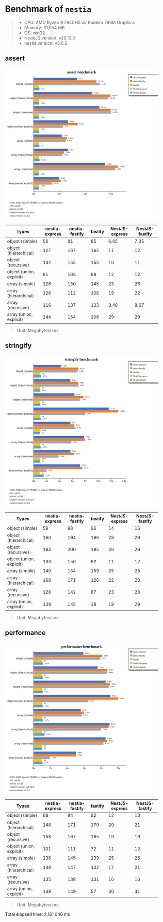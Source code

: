 # Benchmark of `nestia`
> - CPU: AMD Ryzen 9 7940HS w/ Radeon 780M Graphics
> - Memory: 31,954 MB
> - OS: win32
> - NodeJS version: v20.10.0
> - nestia version: v3.0.2


## assert
![assert benchmark](images/assert.svg)

 Types | nestia-express | nestia-fastify | fastify | NestJS-express | NestJS-fastify 
-------|------|------|------|------|------
 object (simple) | 56 | 81 | 85 | 6.65 | 7.35 
 object (hierarchical) | 127 | 167 | 162 | 11 | 12 
 object (recursive) | 132 | 155 | 155 | 10 | 11 
 object (union, explicit) | 81 | 103 | 69 | 12 | 12 
 array (simple) | 126 | 150 | 145 | 23 | 26 
 array (hierarchical) | 126 | 112 | 106 | 19 | 22 
 array (recursive) | 116 | 137 | 133 | 8.40 | 8.67 
 array (union, explicit) | 144 | 154 | 106 | 29 | 29 

> Unit: Megabytes/sec




## stringify
![stringify benchmark](images/stringify.svg)

 Types | nestia-express | nestia-fastify | fastify | NestJS-express | NestJS-fastify 
-------|------|------|------|------|------
 object (simple) | 59 | 98 | 96 | 14 | 16 
 object (hierarchical) | 160 | 194 | 196 | 28 | 29 
 object (recursive) | 164 | 200 | 185 | 26 | 26 
 object (union, explicit) | 133 | 150 | 92 | 11 | 12 
 array (simple) | 140 | 154 | 159 | 25 | 25 
 array (hierarchical) | 168 | 171 | 126 | 22 | 23 
 array (recursive) | 128 | 142 | 87 | 23 | 23 
 array (union, explicit) | 139 | 145 | 38 | 19 | 29 

> Unit: Megabytes/sec




## performance
![performance benchmark](images/performance.svg)

 Types | nestia-express | nestia-fastify | fastify | NestJS-express | NestJS-fastify 
-------|------|------|------|------|------
 object (simple) | 68 | 94 | 92 | 12 | 13 
 object (hierarchical) | 148 | 171 | 170 | 20 | 21 
 object (recursive) | 158 | 167 | 165 | 19 | 19 
 object (union, explicit) | 101 | 111 | 72 | 11 | 12 
 array (simple) | 136 | 145 | 139 | 25 | 26 
 array (hierarchical) | 149 | 147 | 132 | 17 | 21 
 array (recursive) | 135 | 138 | 131 | 16 | 16 
 array (union, explicit) | 149 | 149 | 57 | 30 | 31 

> Unit: Megabytes/sec







Total elapsed time: 2,181,046 ms
